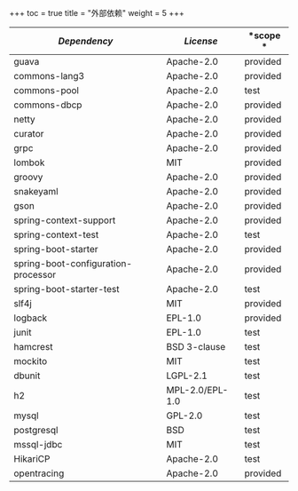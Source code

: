 +++
toc = true
title = "外部依赖"
weight = 5
+++

| *Dependency*                        | *License*       | *scope *   |
| ----------------------------------- | --------------- | ---------- |
| guava                               | Apache-2.0      | provided   |
| commons-lang3                       | Apache-2.0      | provided   |
| commons-pool                        | Apache-2.0      | test       |
| commons-dbcp                        | Apache-2.0      | provided   |
| netty                               | Apache-2.0      | provided   |
| curator                             | Apache-2.0      | provided   |
| grpc                                | Apache-2.0      | provided   |
| lombok                              | MIT             | provided   |
| groovy                              | Apache-2.0      | provided   |
| snakeyaml                           | Apache-2.0      | provided   |
| gson                                | Apache-2.0      | provided   |
| spring-context-support              | Apache-2.0      | provided   |
| spring-context-test                 | Apache-2.0      | test       |
| spring-boot-starter                 | Apache-2.0      | provided   |
| spring-boot-configuration-processor | Apache-2.0      | provided   |
| spring-boot-starter-test            | Apache-2.0      | test       |
| slf4j                               | MIT             | provided   |
| logback                             | EPL-1.0         | provided   |
| junit                               | EPL-1.0         | test       |
| hamcrest                            | BSD 3-clause    | test       |
| mockito                             | MIT             | test       |
| dbunit                              | LGPL-2.1        | test       |
| h2                                  | MPL-2.0/EPL-1.0 | test       |
| mysql                               | GPL-2.0         | test       |
| postgresql                          | BSD             | test       |
| mssql-jdbc                          | MIT             | test       |
| HikariCP                            | Apache-2.0      | test       |
| opentracing                         | Apache-2.0      | provided   |
